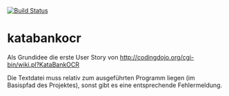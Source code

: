 [![Build Status](https://secure.travis-ci.org/stevennikolic/katabankocr.png?branch=master)](https://travis-ci.org/stevennikolic/katabankocr)

katabankocr
===========

Als Grundidee die erste User Story von http://codingdojo.org/cgi-bin/wiki.pl?KataBankOCR

Die Textdatei muss relativ zum ausgeführten Programm liegen (im Basispfad des Projektes), sonst gibt es eine entsprechende Fehlermeldung.